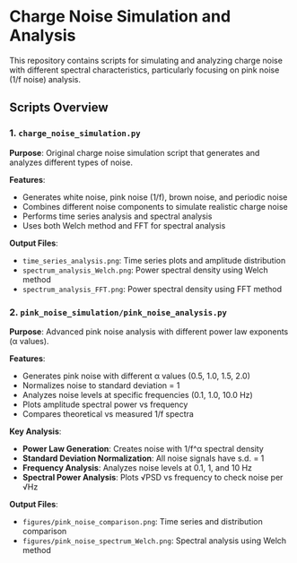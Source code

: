 # Charge Noise Simulation and Analysis

This repository contains scripts for simulating and analyzing charge noise with different spectral characteristics, particularly focusing on pink noise (1/f noise) analysis.

## Scripts Overview

### 1. `charge_noise_simulation.py`

**Purpose**: Original charge noise simulation script that generates and analyzes different types of noise.

**Features**:

- Generates white noise, pink noise (1/f), brown noise, and periodic noise
- Combines different noise components to simulate realistic charge noise
- Performs time series analysis and spectral analysis
- Uses both Welch method and FFT for spectral analysis

**Output Files**:

- `time_series_analysis.png`: Time series plots and amplitude distribution
- `spectrum_analysis_Welch.png`: Power spectral density using Welch method
- `spectrum_analysis_FFT.png`: Power spectral density using FFT method

### 2. `pink_noise_simulation/pink_noise_analysis.py`

**Purpose**: Advanced pink noise analysis with different power law exponents (α values).

**Features**:

- Generates pink noise with different α values (0.5, 1.0, 1.5, 2.0)
- Normalizes noise to standard deviation = 1
- Analyzes noise levels at specific frequencies (0.1, 1.0, 10.0 Hz)
- Plots amplitude spectral power vs frequency
- Compares theoretical vs measured 1/f spectra

**Key Analysis**:

- **Power Law Generation**: Creates noise with 1/f^α spectral density
- **Standard Deviation Normalization**: All noise signals have s.d. = 1
- **Frequency Analysis**: Analyzes noise levels at 0.1, 1, and 10 Hz
- **Spectral Power Analysis**: Plots √PSD vs frequency to check noise per √Hz

**Output Files**:

- `figures/pink_noise_comparison.png`: Time series and distribution comparison
- `figures/pink_noise_spectrum_Welch.png`: Spectral analysis using Welch method
